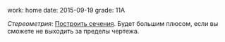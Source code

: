 work: home
date: 2015-09-19
grade: 11A

*Стереометрия*: [Построить сечения](static/files/2015-09-19-dz-stereo.pdf). Будет большим плюсом, если вы сможете не выходить за пределы чертежа.